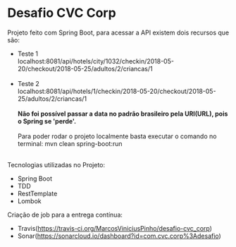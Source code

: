 # Desafio CVC Corp
Projeto feito com Spring Boot, para acessar a API existem dois recursos que são:
- Teste 1<br />
localhost:8081/api/hotels/city/1032/checkin/2018-05-20/checkout/2018-05-25/adultos/2/criancas/1<br /><br />
- Teste 2<br />
localhost:8081/api/hotels/1/checkin/2018-05-20/checkout/2018-05-25/adultos/2/criancas/1
<br /><br /> <strong>Não foi possível passar a data no padrão brasileiro pela URI(URL), pois o Spring se 'perde'.</strong><br /><br />
Para poder rodar o projeto localmente basta executar o comando no terminal: mvn clean spring-boot:run<br /><br />

Tecnologias utilizadas no Projeto:
- Spring Boot
- TDD
- RestTemplate
- Lombok

Criação de job para a entrega contínua:
- Travis(https://travis-ci.org/MarcosViniciusPinho/desafio-cvc_corp)
- Sonar(https://sonarcloud.io/dashboard?id=com.cvc.corp%3Adesafio)
